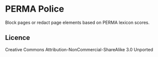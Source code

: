 # PERMA Police

Block pages or redact page elements based on PERMA lexicon scores.

## Licence

Creative Commons Attribution-NonCommercial-ShareAlike 3.0 Unported